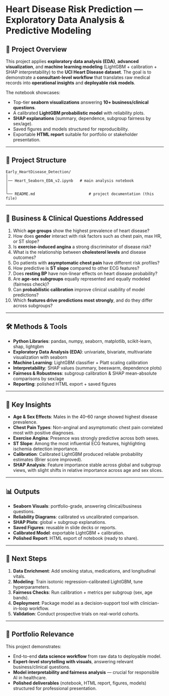 # Heart Disease Risk Prediction — Exploratory Data Analysis & Predictive Modeling

## 📌 Project Overview  
This project applies **exploratory data analysis (EDA)**, **advanced visualization**, and **machine learning modeling** (LightGBM + calibration + SHAP interpretability) to the **UCI Heart Disease dataset**. The goal is to demonstrate a **consultant-level workflow** that translates raw medical records into **operational insights** and **deployable risk models**.  

The notebook showcases:  
- Top-tier **seaborn visualizations** answering **10+ business/clinical questions**.  
- A calibrated **LightGBM probabilistic model** with reliability plots.  
- **SHAP explanations** (summary, dependence, subgroup fairness by sex/age).  
- Saved figures and models structured for reproducibility.  
- Exportable **HTML report** suitable for portfolio or stakeholder presentation.  

---

## 📂 Project Structure  

```
Early_HeartDisease_Detection/
│
│── Heart_Seaborn_EDA_v2.ipynb   # main analysis notebook   
│   
│
└── README.md                        # project documentation (this file)                        

```

---

## 🎯 Business & Clinical Questions Addressed  

1. Which **age groups** show the highest prevalence of heart disease?  
2. How does **gender** interact with risk factors such as chest pain, max HR, or ST slope?  
3. Is **exercise-induced angina** a strong discriminator of disease risk?  
4. What is the relationship between **cholesterol levels** and disease outcomes?  
5. Do patients with **asymptomatic chest pain** have different risk profiles?  
6. How predictive is **ST slope** compared to other ECG features?  
7. Does **resting BP** have non-linear effects on heart disease probability?  
8. Are **age-sex subgroups** equally represented and equally modeled (fairness check)?  
9. Can **probabilistic calibration** improve clinical usability of model predictions?  
10. Which **features drive predictions most strongly**, and do they differ across subgroups?  

---

## 🛠️ Methods & Tools  

- **Python Libraries**: pandas, numpy, seaborn, matplotlib, scikit-learn, shap, lightgbm  
- **Exploratory Data Analysis (EDA)**: univariate, bivariate, multivariate visualization with seaborn  
- **Machine Learning**: LightGBM classifier + Platt scaling calibration  
- **Interpretability**: SHAP values (summary, beeswarm, dependence plots)  
- **Fairness & Robustness**: subgroup calibration & SHAP mean-absolute comparisons by sex/age  
- **Reporting**: polished HTML export + saved figures  

---

## 🔑 Key Insights  

- **Age & Sex Effects**: Males in the 40–60 range showed highest disease prevalence.  
- **Chest Pain Types**: Non-anginal and asymptomatic chest pain correlated most with positive diagnoses.  
- **Exercise Angina**: Presence was strongly predictive across both sexes.  
- **ST Slope**: Among the most influential ECG features, highlighting ischemia detection importance.  
- **Calibration**: Calibrated LightGBM produced reliable probability estimates (Brier score improved).  
- **SHAP Analysis**: Feature importance stable across global and subgroup views, with slight shifts in relative importance across age and sex slices.  

---

## 📊 Outputs  

- **Seaborn Visuals**: portfolio-grade, answering clinical/business questions.  
- **Reliability Diagrams**: calibrated vs uncalibrated comparison.  
- **SHAP Plots**: global + subgroup explanations.  
- **Saved Figures**: reusable in slide decks or reports.  
- **Calibrated Model**: exportable LightGBM + calibration.  
- **Polished Report**: HTML export of notebook (ready to share).  

---

## 🚀 Next Steps  

1. **Data Enrichment**: Add smoking status, medications, and longitudinal vitals.  
2. **Modeling**: Train isotonic regression–calibrated LightGBM, tune hyperparameters.  
3. **Fairness Checks**: Run calibration + metrics per subgroup (sex, age bands).  
4. **Deployment**: Package model as a decision-support tool with clinician-in-loop workflow.  
5. **Validation**: Conduct prospective trials on real-world cohorts.  

---

## 💼 Portfolio Relevance  

This project demonstrates:  
- End-to-end **data science workflow** from raw data to deployable model.  
- **Expert-level storytelling with visuals**, answering relevant business/clinical questions.  
- **Model interpretability and fairness analysis** — crucial for responsible AI in healthcare.  
- **Polished deliverables** (notebook, HTML report, figures, models) structured for professional presentation.  

